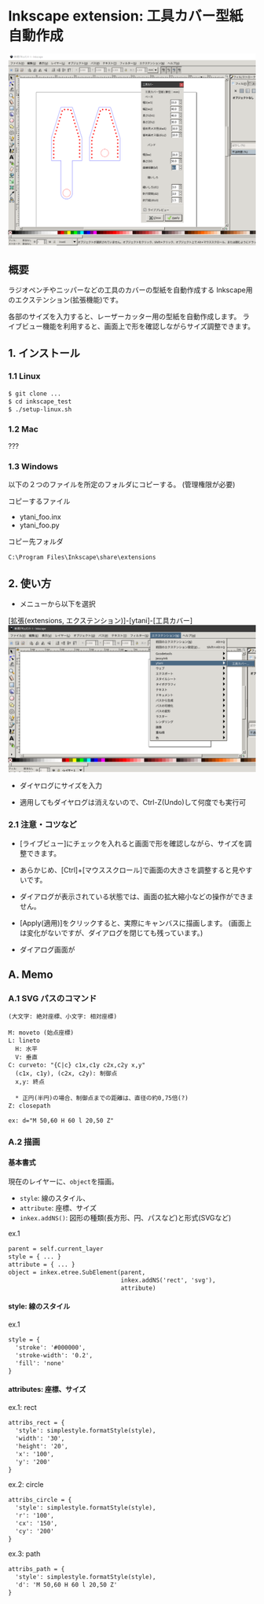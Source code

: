 # Inkscape extension: 工具カバー型紙自動作成

![Inkscape extension: 工具カバー](docs/inkscape2.png)

## 概要

ラジオペンチやニッパーなどの工具のカバーの型紙を自動作成する
Inkscape用のエクステンション(拡張機能)です。

各部のサイズを入力すると、レーザーカッター用の型紙を自動作成します。
ライブビュー機能を利用すると、画面上で形を確認しながらサイズ調整できます。

## 1. インストール

### 1.1 Linux

```
$ git clone ...
$ cd inkscape_test
$ ./setup-linux.sh
```

### 1.2 Mac

???

### 1.3 Windows

以下の２つのファイルを所定のフォルダにコピーする。
(管理権限が必要)

コピーするファイル
* ytani_foo.inx
* ytani_foo.py

コピー先フォルダ
```
C:\Program Files\Inkscape\share\extensions
```


## 2. 使い方

* メニューから以下を選択

[拡張(extensions, エクステンション)]-[ytani]-[工具カバー] 
![](docs/inkscape1.png)

* ダイヤログにサイズを入力

* 適用してもダイヤログは消えないので、Ctrl-Z(Undo)して何度でも実行可

### 2.1 注意・コツなど

* [ライブビュー]にチェックを入れると画面で形を確認しながら、サイズを調整できます。

* あらかじめ、[Ctrl]+[マウススクロール]で画面の大きさを調整すると見やすいです。

* ダイアログが表示されている状態では、画面の拡大縮小などの操作ができません。

* [Apply(適用)]をクリックすると、実際にキャンバスに描画します。
(画面上は変化がないですが、ダイアログを閉じても残っています。)

* ダイアログ画面が

## A. Memo

### A.1 SVG パスのコマンド

```
(大文字: 絶対座標、小文字: 相対座標)

M: moveto (始点座標)
L: lineto
  H: 水平
  V: 垂直
C: curveto: "{C|c} c1x,c1y c2x,c2y x,y"
  (c1x, c1y), (c2x, c2y): 制御点
  x,y: 終点

  * 正円(半円)の場合、制御点までの距離は、直径の約0,75倍(?)
Z: closepath
```

```
ex: d="M 50,60 H 60 l 20,50 Z"
```


### A.2 描画

#### 基本書式

現在のレイヤーに、``object``を描画。

* ``style``: 線のスタイル、
* ``attribute``: 座標、サイズ
* ``inkex.addNS()``: 図形の種類(長方形、円、パスなど)と形式(SVGなど)


ex.1
```
parent = self.current_layer
style = { ... }
attribute = { ... }
object = inkex.etree.SubElement(parent,
	                            inkex.addNS('rect', 'svg'),
								attribute)
```

#### style: 線のスタイル
ex.1
```
style = {
  'stroke': '#000000',
  'stroke-width': '0.2',
  'fill': 'none'
}
```


#### attributes: 座標、サイズ

ex.1: rect
```
attribs_rect = {
  'style': simplestyle.formatStyle(style),
  'width': '30',
  'height': '20',
  'x': '100',
  'y': '200'
}
```

ex.2: circle
```
attribs_circle = {
  'style': simplestyle.formatStyle(style),
  'r': '100',
  'cx': '150',
  'cy': '200'
}
```

ex.3: path
```
attribs_path = {
  'style': simplestyle.formatStyle(style),
  'd': 'M 50,60 H 60 l 20,50 Z'
}
```
